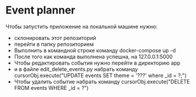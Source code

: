 # Event planner


Чтобы запустить приложение на локальной машине нужно:

* склонировать этот репозиторий
* перейти в папку репозиторием
* Выполнить в командной строке команду docker-compose up -d
* После того как команда выполнена успешна, на 127.0.0.1:5000
* Чтобы редактировать события нужно перейти в директорию app 
* и в файле edit_delete_events.py набрать команду cursorObj.execute("UPDATE events SET theme = '???' where _id = ?;")
* Чтобы удалить событие набрать команду cursorObj.execute("DELETE FROM events WHERE _id = ?")
